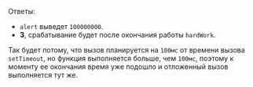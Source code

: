 Ответы:

- `alert` выведет `100000000`.
- **3**, срабатывание будет после окончания работы `hardWork`.

Так будет потому, что вызов планируется на `100мс` от времени вызова `setTimeout`, но функция выполняется больше, чем `100мс`, поэтому к моменту ее окончания время уже подошло и отложенный вызов выполняется тут же.